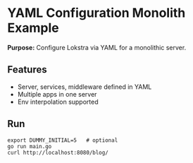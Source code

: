 # YAML Configuration Monolith Example

**Purpose:** Configure Lokstra via YAML for a monolithic server.

## Features
- Server, services, middleware defined in YAML
- Multiple apps in one server
- Env interpolation supported

## Run
```
export DUMMY_INITIAL=5   # optional
go run main.go
curl http://localhost:8080/blog/
```
